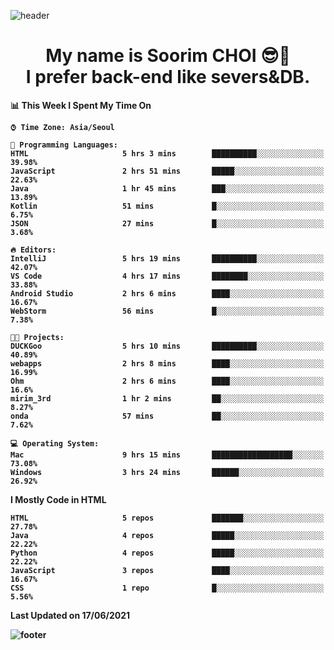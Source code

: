 <!--
**sxxrxm/sxxrxm** is a ✨ _special_ ✨ repository because its `README.md` (this file) appears on your GitHub profile.
-->
![header](https://capsule-render.vercel.app/api?type=Waving&color=gradient&height=300&section=header&text=Soorim%20CHOI&fontSize=90&animation=twinkling&fontAlignY=40)
<h1 align="center">
  My name is <b>Soorim CHOI<b> 😎👋
  <br>
  I prefer back-end like severs&DB.
</h1>
  
<!--START_SECTION:waka-->
📊 **This Week I Spent My Time On** 

```text
⌚︎ Time Zone: Asia/Seoul

💬 Programming Languages: 
HTML                     5 hrs 3 mins        ██████████░░░░░░░░░░░░░░░   39.98% 
JavaScript               2 hrs 51 mins       █████░░░░░░░░░░░░░░░░░░░░   22.63% 
Java                     1 hr 45 mins        ███░░░░░░░░░░░░░░░░░░░░░░   13.89% 
Kotlin                   51 mins             █░░░░░░░░░░░░░░░░░░░░░░░░   6.75% 
JSON                     27 mins             █░░░░░░░░░░░░░░░░░░░░░░░░   3.68%

🔥 Editors: 
IntelliJ                 5 hrs 19 mins       ██████████░░░░░░░░░░░░░░░   42.07% 
VS Code                  4 hrs 17 mins       ████████░░░░░░░░░░░░░░░░░   33.88% 
Android Studio           2 hrs 6 mins        ████░░░░░░░░░░░░░░░░░░░░░   16.67% 
WebStorm                 56 mins             █░░░░░░░░░░░░░░░░░░░░░░░░   7.38%

🐱‍💻 Projects: 
DUCKGoo                  5 hrs 10 mins       ██████████░░░░░░░░░░░░░░░   40.89% 
webapps                  2 hrs 8 mins        ████░░░░░░░░░░░░░░░░░░░░░   16.99% 
Ohm                      2 hrs 6 mins        ████░░░░░░░░░░░░░░░░░░░░░   16.6% 
mirim_3rd                1 hr 2 mins         ██░░░░░░░░░░░░░░░░░░░░░░░   8.27% 
onda                     57 mins             ██░░░░░░░░░░░░░░░░░░░░░░░   7.62%

💻 Operating System: 
Mac                      9 hrs 15 mins       ██████████████████░░░░░░░   73.08% 
Windows                  3 hrs 24 mins       ██████░░░░░░░░░░░░░░░░░░░   26.92%

```

**I Mostly Code in HTML** 

```text
HTML                     5 repos             ███████░░░░░░░░░░░░░░░░░░   27.78% 
Java                     4 repos             █████░░░░░░░░░░░░░░░░░░░░   22.22% 
Python                   4 repos             █████░░░░░░░░░░░░░░░░░░░░   22.22% 
JavaScript               3 repos             ████░░░░░░░░░░░░░░░░░░░░░   16.67% 
CSS                      1 repo              █░░░░░░░░░░░░░░░░░░░░░░░░   5.56%

```



 Last Updated on 17/06/2021
<!--END_SECTION:waka-->


![footer](https://capsule-render.vercel.app/api?type=Waving&section=footer&color=gradient&height=300)
